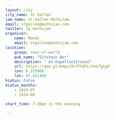```yaml
---
layout: city                                           
city_name: St Gallen
jam_name: St Gallen MathsJam
email: stgallen@mathsjam.com
twitter: sg_mathsjam
organiser:
    name: Mandy
    email: stgallen@mathsjam.com
location:
    group: rest-of-world
    pub_name: "Einstein Bar"
    description: " on Kapellenstrasse"
    url: https://goo.gl/maps/XLfFk8FLchnLfgtg9
    lon: 9.375068
    lat: 47.421409
hiatus: False
hiatus_months: 
    - 2019-07
    - 2019-08
    
start_time: 7:30pm in the evening

---
```

